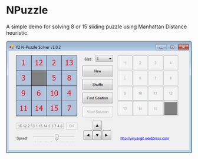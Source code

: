 # NPuzzle
A simple demo for solving 8 or 15 sliding puzzle using Manhattan Distance heuristic.

<img src="https://raw.githubusercontent.com/phamtung1/NPuzzle/master/screenshots/N-Puzzle%20Solver%20v1.0.2.png" />
